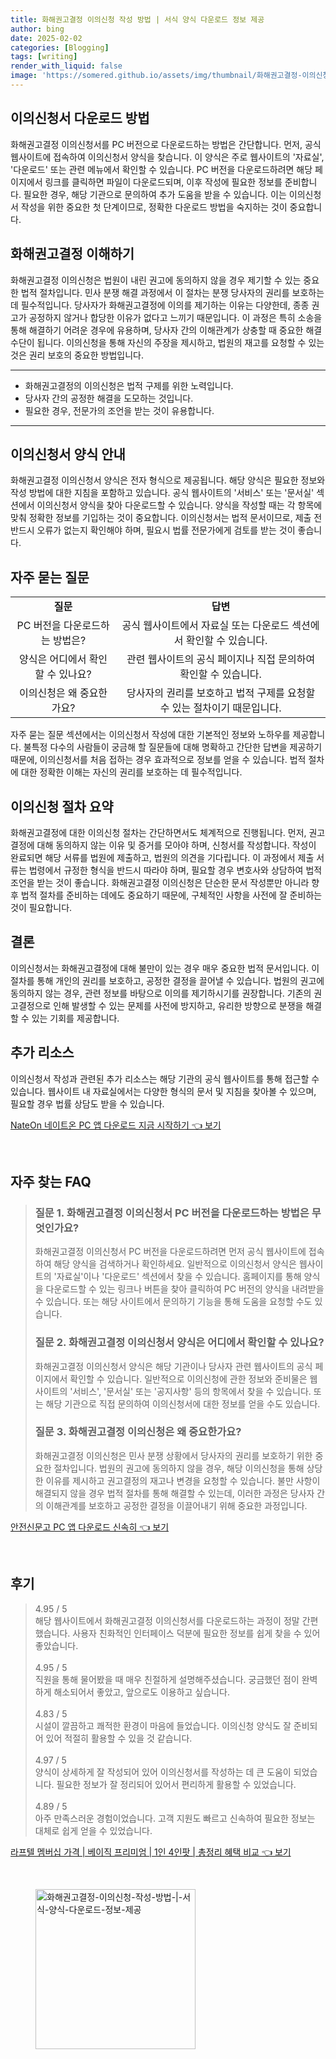 ```yaml
---
title: 화해권고결정 이의신청 작성 방법 | 서식 양식 다운로드 정보 제공
author: bing
date: 2025-02-02
categories: [Blogging]
tags: [writing]
render_with_liquid: false
image: 'https://somered.github.io/assets/img/thumbnail/화해권고결정-이의신청-작성-방법-|-서식-양식-다운로드-정보-제공.webp'
---
```



<h2 id='이의신청서 다운로드 방법'>이의신청서 다운로드 방법</h2>

<p>화해권고결정 이의신청서를 PC 버전으로 다운로드하는 방법은 간단합니다. 먼저, 공식 웹사이트에 접속하여 이의신청서 양식을 찾습니다. 이 양식은 주로 웹사이트의 '자료실', '다운로드' 또는 관련 메뉴에서 확인할 수 있습니다. PC 버전을 다운로드하려면 해당 페이지에서 링크를 클릭하면 파일이 다운로드되며, 이후 작성에 필요한 정보를 준비합니다. 필요한 경우, 해당 기관으로 문의하여 추가 도움을 받을 수 있습니다. 이는 이의신청서 작성을 위한 중요한 첫 단계이므로, 정확한 다운로드 방법을 숙지하는 것이 중요합니다.</p>

<h2 id='화해권고결정 이해하기'>화해권고결정 이해하기</h2>

<p>화해권고결정 이의신청은 법원이 내린 권고에 동의하지 않을 경우 제기할 수 있는 중요한 법적 절차입니다. 민사 분쟁 해결 과정에서 이 절차는 분쟁 당사자의 권리를 보호하는 데 필수적입니다. 당사자가 화해권고결정에 이의를 제기하는 이유는 다양한데, 종종 권고가 공정하지 않거나 합당한 이유가 없다고 느끼기 때문입니다. 이 과정은 특히 소송을 통해 해결하기 어려운 경우에 유용하며, 당사자 간의 이해관계가 상충할 때 중요한 해결 수단이 됩니다. 이의신청을 통해 자신의 주장을 제시하고, 법원의 재고를 요청할 수 있는 것은 권리 보호의 중요한 방법입니다.</p>

<hr />

<ul>
    <li>화해권고결정의 이의신청은 법적 구제를 위한 노력입니다.</li>
    <li>당사자 간의 공정한 해결을 도모하는 것입니다.</li>
    <li>필요한 경우, 전문가의 조언을 받는 것이 유용합니다.</li>
</ul>

<hr />

<h2 id='이의신청서 양식 안내'>이의신청서 양식 안내</h2>

<p>화해권고결정 이의신청서 양식은 전자 형식으로 제공됩니다. 해당 양식은 필요한 정보와 작성 방법에 대한 지침을 포함하고 있습니다. 공식 웹사이트의 '서비스' 또는 '문서실' 섹션에서 이의신청서 양식을 찾아 다운로드할 수 있습니다. 양식을 작성할 때는 각 항목에 맞춰 정확한 정보를 기입하는 것이 중요합니다. 이의신청서는 법적 문서이므로, 제출 전 반드시 오류가 없는지 확인해야 하며, 필요시 법률 전문가에게 검토를 받는 것이 좋습니다.</p>

<h2 id='자주 묻는 질문'>자주 묻는 질문</h2>

<table>
    <tr>
        <td style="text-align: center; height: 17px;"><b>질문</b></td>
        <td style="text-align: center; height: 17px;"><b>답변</b></td>
    </tr>
    <tr>
        <td style="text-align: center; height: 17px;">PC 버전을 다운로드하는 방법은?</td>
        <td style="text-align: center; height: 17px;">공식 웹사이트에서 자료실 또는 다운로드 섹션에서 확인할 수 있습니다.</td>
    </tr>
    <tr>
        <td style="text-align: center; height: 17px;">양식은 어디에서 확인할 수 있나요?</td>
        <td style="text-align: center; height: 17px;">관련 웹사이트의 공식 페이지나 직접 문의하여 확인할 수 있습니다.</td>
    </tr>
    <tr>
        <td style="text-align: center; height: 17px;">이의신청은 왜 중요한가요?</td>
        <td style="text-align: center; height: 17px;">당사자의 권리를 보호하고 법적 구제를 요청할 수 있는 절차이기 때문입니다.</td>
    </tr>
</table>

<p>자주 묻는 질문 섹션에서는 이의신청서 작성에 대한 기본적인 정보와 노하우를 제공합니다. 불특정 다수의 사람들이 궁금해 할 질문들에 대해 명확하고 간단한 답변을 제공하기 때문에, 이의신청서를 처음 접하는 경우 효과적으로 정보를 얻을 수 있습니다. 법적 절차에 대한 정확한 이해는 자신의 권리를 보호하는 데 필수적입니다.</p>

<h2 id='이의신청 절차 요약'>이의신청 절차 요약</h2>

<p>화해권고결정에 대한 이의신청 절차는 간단하면서도 체계적으로 진행됩니다. 먼저, 권고결정에 대해 동의하지 않는 이유 및 증거를 모아야 하며, 신청서를 작성합니다. 작성이 완료되면 해당 서류를 법원에 제출하고, 법원의 의견을 기다립니다. 이 과정에서 제출 서류는 법령에서 규정한 형식을 반드시 따라야 하며, 필요할 경우 변호사와 상담하여 법적 조언을 받는 것이 좋습니다. 화해권고결정 이의신청은 단순한 문서 작성뿐만 아니라 향후 법적 절차를 준비하는 데에도 중요하기 때문에, 구체적인 사항을 사전에 잘 준비하는 것이 필요합니다.</p>

<h2 id='결론'>결론</h2>

<p>이의신청서는 화해권고결정에 대해 불만이 있는 경우 매우 중요한 법적 문서입니다. 이 절차를 통해 개인의 권리를 보호하고, 공정한 결정을 끌어낼 수 있습니다. 법원의 권고에 동의하지 않는 경우, 관련 정보를 바탕으로 이의를 제기하시기를 권장합니다. 기존의 권고결정으로 인해 발생할 수 있는 문제를 사전에 방지하고, 유리한 방향으로 분쟁을 해결할 수 있는 기회를 제공합니다.</p>

<h2 id='추가 리소스'>추가 리소스</h2>

<p>이의신청서 작성과 관련된 추가 리소스는 해당 기관의 공식 웹사이트를 통해 접근할 수 있습니다. 웹사이트 내 자료실에서는 다양한 형식의 문서 및 지침을 찾아볼 수 있으며, 필요할 경우 법률 상담도 받을 수 있습니다.</p>


<p><a class="click-button" title="NateOn 네이트온 PC 앱 다운로드 지금 시작하기" href="https://somered.github.io/posts/NateOn-%EB%84%A4%EC%9D%B4%ED%8A%B8%EC%98%A8-PC-%EC%95%B1-%EB%8B%A4%EC%9A%B4%EB%A1%9C%EB%93%9C-%EC%A7%80%EA%B8%88-%EC%8B%9C%EC%9E%91%ED%95%98%EA%B8%B0/" rel="dofollow">NateOn 네이트온 PC 앱 다운로드 지금 시작하기 👈 보기</a></p><br>
<h2 id='자주_찾는_FAQ'>자주 찾는 FAQ</h2>
<div itemscope="" itemtype="https://schema.org/FAQPage"> 
<blockquote> 
<div itemscope="" itemprop="mainEntity" itemtype="https://schema.org/Question"> 
<h3 itemprop="name">질문 1. 화해권고결정 이의신청서 PC 버전을 다운로드하는 방법은 무엇인가요?</h3> 
<div itemscope="" itemprop="acceptedAnswer" itemtype="https://schema.org/Answer"> 
<span itemprop="text"> 
<p>화해권고결정 이의신청서 PC 버전을 다운로드하려면 먼저 공식 웹사이트에 접속하여 해당 양식을 검색하거나 확인하세요. 일반적으로 이의신청서 양식은 웹사이트의 '자료실'이나 '다운로드' 섹션에서 찾을 수 있습니다. 홈페이지를 통해 양식을 다운로드할 수 있는 링크나 버튼을 찾아 클릭하여 PC 버전의 양식을 내려받을 수 있습니다. 또는 해당 사이트에서 문의하기 기능을 통해 도움을 요청할 수도 있습니다.</p> 
</span> 
</div> 
</div> 
<div itemscope="" itemprop="mainEntity" itemtype="https://schema.org/Question"> 
<h3 itemprop="name">질문 2. 화해권고결정 이의신청서 양식은 어디에서 확인할 수 있나요?</h3> 
<div itemscope="" itemprop="acceptedAnswer" itemtype="https://schema.org/Answer"> 
<span itemprop="text"> 
<p>화해권고결정 이의신청서 양식은 해당 기관이나 당사자 관련 웹사이트의 공식 페이지에서 확인할 수 있습니다. 일반적으로 이의신청에 관한 정보와 준비물은 웹사이트의 '서비스', '문서실' 또는 '공지사항' 등의 항목에서 찾을 수 있습니다. 또는 해당 기관으로 직접 문의하여 이의신청서에 대한 정보를 얻을 수도 있습니다.</p> 
</span> 
</div> 
</div> 
<div itemscope="" itemprop="mainEntity" itemtype="https://schema.org/Question"> 
<h3 itemprop="name">질문 3. 화해권고결정 이의신청은 왜 중요한가요?</h3> 
<div itemscope="" itemprop="acceptedAnswer" itemtype="https://schema.org/Answer"> 
<span itemprop="text"> 
<p>화해권고결정 이의신청은 민사 분쟁 상황에서 당사자의 권리를 보호하기 위한 중요한 절차입니다. 법원의 권고에 동의하지 않을 경우, 해당 이의신청을 통해 상당한 이유를 제시하고 권고결정의 재고나 변경을 요청할 수 있습니다. 불만 사항이 해결되지 않을 경우 법적 절차를 통해 해결할 수 있는데, 이러한 과정은 당사자 간의 이해관계를 보호하고 공정한 결정을 이끌어내기 위해 중요한 과정입니다.</p> 
</span> 
</div> 
</div> 
</blockquote> 
</div>
<p><a class="click-button" title="안전신문고 PC 앱 다운로드 신속히" href="https://somered.github.io/posts/%EC%95%88%EC%A0%84%EC%8B%A0%EB%AC%B8%EA%B3%A0-PC-%EC%95%B1-%EB%8B%A4%EC%9A%B4%EB%A1%9C%EB%93%9C-%EC%8B%A0%EC%86%8D%ED%9E%88/" rel="dofollow">안전신문고 PC 앱 다운로드 신속히 👈 보기</a></p><br>
<h2 id='후기'>후기</h2>
<div itemscope itemtype="https://schema.org/Product">
  <blockquote>
  <div itemprop="review" itemscope itemtype="https://schema.org/Review">
      <div itemprop="reviewRating" itemscope itemtype="https://schema.org/Rating"> <span itemprop="ratingValue">4.95</span> / <span itemprop="bestRating">5</span> </div>
      <span itemprop="reviewBody">해당 웹사이트에서 화해권고결정 이의신청서를 다운로드하는 과정이 정말 간편했습니다. 사용자 친화적인 인터페이스 덕분에 필요한 정보를 쉽게 찾을 수 있어 좋았습니다.</span>
  </div>
  <br>
  <div itemprop="review" itemscope itemtype="https://schema.org/Review">
      <div itemprop="reviewRating" itemscope itemtype="https://schema.org/Rating"> <span itemprop="ratingValue">4.95</span> / <span itemprop="bestRating">5</span> </div>
      <span itemprop="reviewBody">직원을 통해 물어봤을 때 매우 친절하게 설명해주셨습니다. 궁금했던 점이 완벽하게 해소되어서 좋았고, 앞으로도 이용하고 싶습니다.</span>
  </div>
  <br>
  <div itemprop="review" itemscope itemtype="https://schema.org/Review">
      <div itemprop="reviewRating" itemscope itemtype="https://schema.org/Rating"> <span itemprop="ratingValue">4.83</span> / <span itemprop="bestRating">5</span> </div>
      <span itemprop="reviewBody">시설이 깔끔하고 쾌적한 환경이 마음에 들었습니다. 이의신청 양식도 잘 준비되어 있어 적절히 활용할 수 있을 것 같습니다.</span>
  </div>
  <br>
  <div itemprop="review" itemscope itemtype="https://schema.org/Review">
      <div itemprop="reviewRating" itemscope itemtype="https://schema.org/Rating"> <span itemprop="ratingValue">4.97</span> / <span itemprop="bestRating">5</span> </div>
      <span itemprop="reviewBody">양식이 상세하게 잘 작성되어 있어 이의신청서를 작성하는 데 큰 도움이 되었습니다. 필요한 정보가 잘 정리되어 있어서 편리하게 활용할 수 있었습니다.</span>
  </div>
  <br>
  <div itemprop="review" itemscope itemtype="https://schema.org/Review">
      <div itemprop="reviewRating" itemscope itemtype="https://schema.org/Rating"> <span itemprop="ratingValue">4.89</span> / <span itemprop="bestRating">5</span> </div>
      <span itemprop="reviewBody">아주 만족스러운 경험이었습니다. 고객 지원도 빠르고 신속하여 필요한 정보는 대체로 쉽게 얻을 수 있었습니다.</span>
  </div>
  </blockquote>
</div>
<p><a class="click-button" title="라프텔 멤버십 가격 | 베이직 프리미엄 | 1인 4인팟 | 총정리 혜택 비교" href="https://somered.github.io/posts/%EB%9D%BC%ED%94%84%ED%85%94-%EB%A9%A4%EB%B2%84%EC%8B%AD-%EA%B0%80%EA%B2%A9-%EB%B2%A0%EC%9D%B4%EC%A7%81-%ED%94%84%EB%A6%AC%EB%AF%B8%EC%97%84-1%EC%9D%B8-4%EC%9D%B8%ED%8C%9F-%EC%B4%9D%EC%A0%95%EB%A6%AC-%ED%98%9C%ED%83%9D-%EB%B9%84%EA%B5%90/" rel="dofollow">라프텔 멤버십 가격 | 베이직 프리미엄 | 1인 4인팟 | 총정리 혜택 비교 👈 보기</a></p><br>
<figure class="image"><img src="https://somered.github.io/assets/img/thumbnail/화해권고결정-이의신청-작성-방법-|-서식-양식-다운로드-정보-제공.webp" alt="화해권고결정-이의신청-작성-방법-|-서식-양식-다운로드-정보-제공" width="256" height="256"></figure>